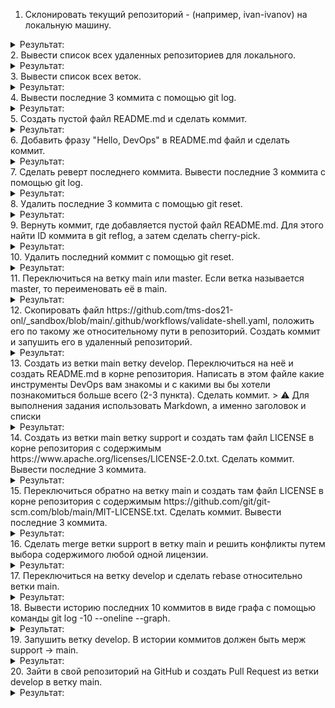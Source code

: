 1. Склонировать текущий репозиторий <FIRSTNAME>-<LASTNAME> (например, ivan-ivanov) на локальную машину.
<details><summary>Результат:</summary>
  
![image](https://github.com/tms-dos21-onl/aleksey-ivanishchev/assets/93286236/ac084f45-1dfe-4028-9c6a-cb11074f3d6f)
</details>
2. Вывести список всех удаленных репозиториев для локального.
<details><summary>Результат:</summary>

![image](https://github.com/tms-dos21-onl/aleksey-ivanishchev/assets/93286236/4fbb1875-e451-4a2b-9c75-25501d7a86d0)
</details>
3. Вывести список всех веток.
<details><summary>Результат:</summary>

![image](https://github.com/tms-dos21-onl/aleksey-ivanishchev/assets/93286236/117d62f4-7f44-40f8-a560-317cfd72fd92)
</details>
4. Вывести последние 3 коммитa с помощью git log.
<details><summary>Результат:</summary>
  
![image](https://github.com/tms-dos21-onl/aleksey-ivanishchev/assets/93286236/2d6c34a2-bef2-4277-888c-67360b3467f6)
</details>
5. Создать пустой файл README.md и сделать коммит.
<details><summary>Результат:</summary>
так как такой файл у меня уже был, то я его просто очистил, а после:

![image](https://github.com/tms-dos21-onl/aleksey-ivanishchev/assets/93286236/4019b72b-3a55-4f18-bd1b-d6f3426b8553)
</details>
6. Добавить фразу "Hello, DevOps" в README.md файл и сделать коммит.
<details><summary>Результат:</summary>

![image](https://github.com/tms-dos21-onl/aleksey-ivanishchev/assets/93286236/127f3d9d-9ae0-48cc-974d-f4ed72338969)

![image](https://github.com/tms-dos21-onl/aleksey-ivanishchev/assets/93286236/437afde2-3895-4615-8632-260a022d38ef)
</details>
7. Сделать реверт последнего коммита. Вывести последние 3 коммитa с помощью git log.
<details><summary>Результат:</summary>
  
![image](https://github.com/tms-dos21-onl/aleksey-ivanishchev/assets/93286236/394cfafc-aa11-46c2-bf03-fb49a9cc0fc6)
</details>
8. Удалить последние 3 коммита с помощью git reset.
<details><summary>Результат:</summary>

![image](https://github.com/tms-dos21-onl/aleksey-ivanishchev/assets/93286236/5bcf32dc-974c-4a2f-a116-ebd5a83d2c3e)
</details>
9. Вернуть коммит, где добавляется пустой файл README.md. Для этого найти ID коммита в git reflog, а затем сделать cherry-pick.
<details><summary>Результат:</summary>

![image](https://github.com/tms-dos21-onl/aleksey-ivanishchev/assets/93286236/e66d0073-9643-4968-ac7d-fd9dffe5dd2b)
</details>
10. Удалить последний коммит с помощью git reset.
<details><summary>Результат:</summary>

![image](https://github.com/tms-dos21-onl/aleksey-ivanishchev/assets/93286236/bb89f2c8-e981-4893-bb64-9e02610d0ff2)
</details>
11. Переключиться на ветку main или master. Если ветка называется master, то переименовать её в main.
<details><summary>Результат:</summary>

![image](https://github.com/tms-dos21-onl/aleksey-ivanishchev/assets/93286236/24e82ac2-309d-485b-9f6f-22b292a54dfc)
</details>
12. Скопировать файл https://github.com/tms-dos21-onl/_sandbox/blob/main/.github/workflows/validate-shell.yaml, положить его по такому же относительному пути в репозиторий. Создать коммит и запушить его в удаленный репозиторий.
<details><summary>Результат:</summary>
Сначала скопировал репозиторий:

![image](https://github.com/tms-dos21-onl/aleksey-ivanishchev/assets/93286236/546ff4ff-d7b4-4a92-a852-b0eccdc44d57)

Далее скопировал нужный файл:

![image](https://github.com/tms-dos21-onl/aleksey-ivanishchev/assets/93286236/f6d52fba-2496-4ef4-b0e5-02e42b72eee1)

Сделал коммит:

![image](https://github.com/tms-dos21-onl/aleksey-ivanishchev/assets/93286236/d8c8fd9e-dabf-4891-9b15-36ce94dfb975)

</details>
13. Создать из ветки main ветку develop. Переключиться на неё и создать README.md в корне репозитория. Написать в этом файле какие инструменты DevOps вам знакомы и с какими вы бы хотели познакомиться больше всего (2-3 пункта). Сделать коммит.
> ⚠️ Для выполнения задания использовать Markdown, а именно заголовок и списки
<details><summary>Результат:</summary>

</details>
14. Создать из ветки main ветку support и создать там файл LICENSE в корне репозитория с содержимым https://www.apache.org/licenses/LICENSE-2.0.txt. Сделать коммит. Вывести последние 3 коммитa.
<details><summary>Результат:</summary>

</details>
15. Переключиться обратно на ветку main и создать там файл LICENSE в корне репозитория с содержимым https://github.com/git/git-scm.com/blob/main/MIT-LICENSE.txt. Сделать коммит. Вывести последние 3 коммитa.
<details><summary>Результат:</summary>

</details>
16. Сделать merge ветки support в ветку main и решить конфликты путем выбора содержимого любой одной лицензии.
<details><summary>Результат:</summary>

</details>
17. Переключиться на ветку develop и сделать rebase относительно ветки main.
<details><summary>Результат:</summary>

</details>
18. Вывести историю последних 10 коммитов в виде графа с помощью команды git log -10 --oneline --graph.
<details><summary>Результат:</summary>

</details>
19. Запушить ветку develop. В истории коммитов должен быть мерж support -> main.
<details><summary>Результат:</summary>

</details>
20. Зайти в свой репозиторий на GitHub и создать Pull Request из ветки develop в ветку main.
<details><summary>Результат:</summary>

</details>
